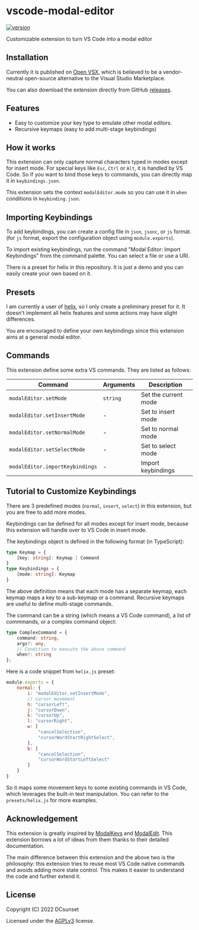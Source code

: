 # vscode-modal-editor

[![version](https://badgen.net/open-vsx/version/DCsunset/vscode-modal-editor)](https://open-vsx.org/extension/DCsunset/vscode-modal-editor)

Customizable extension to turn VS Code into a modal editor

## Installation

Currently it is published on [Open VSX](https://open-vsx.org/extension/DCsunset/vscode-modal-editor),
which is believed to be a vendor-neutral
open-source alternative to the Visual Studio Marketplace.

You can also download the extension directly from GitHub [releases](https://github.com/DCsunset/vscode-modal-editor/releases).


## Features

* Easy to customize your key type to emulate other modal editors.
* Recursive keymaps (easy to add multi-stage keybindings)


## How it works

This extension can only capture normal characters typed in modes except for insert mode.
For special keys like `Esc`, `Ctrl` or `Alt`, it is handled by VS Code.
So if you want to bind those keys to commands,
you can directly map it in `keybindings.json`.

This extension sets the context `modalEditor.mode`
so you can use it in `when` conditions in `keybinding.json`.

## Importing Keybindings

To add keybindings, you can create a config file in `json`, `jsonc`, or `js` format.
(for `js` format, export the configuration object using `module.exports`).

To import existing keybindings, run the command "Modal Editor: Import Keybindings" from the command palette.
You can select a file or use a URI.

There is a preset for helix in this repository.
It is just a demo and you can easily create your own based on it.


## Presets

I am currently a user of [helix](https://github.com/helix-editor/helix),
so I only create a preliminary preset for it.
It doesn't implement all helix features and some actions may have slight differences.

You are encouraged to define your own keybindings
since this extension aims at a general modal editor.


## Commands

This extension define some extra VS commands.
They are listed as follows:

| Command | Arguments | Description |
| - | - | - |
| `modalEditor.setMode` | `string` | Set the current mode |
| `modalEditor.setInsertMode` | - | Set to insert mode |
| `modalEditor.setNormalMode` | - | Set to normal mode |
| `modalEditor.setSelectMode` | - |	 Set to select mode |
| `modalEditor.importKeybindings` | - | Import keybindings |

## Tutorial to Customize Keybindings

There are 3 predefined modes (`normal`, `insert`, `select`) in this extension,
but you are free to add more modes.

Keybindings can be defined for all modes except for insert mode,
because this extension will handle over to VS Code in insert mode.

The keybindings object is defined in the following format (in TypeScript):

```ts
type Keymap = {
	[key: string]: Keymap | Command
}
type Keybindings = {
	[mode: string]: Keymap
}
```

The above definition means that each mode has a separate keymap,
each keymap maps a key to a sub-keymap or a command.
Recursive keymaps are useful to define multi-stage commands.

The command can be a string (which means a VS Code command),
a list of commmands,
or a complex command object:

```ts
type ComplexCommand = {
	command: string,
	args?: any,
	// Condition to execute the above command
	when?: string
};
````


Here is a code snippet from `helix.js` preset:

```js
module.exports = {
	normal: {
		i: "modalEditor.setInsertMode",
		// cursor movement
		h: "cursorLeft",
		j: "cursorDown",
		k: "cursorUp",
		l: "cursorRight",
		w: [
			"cancelSelection",
			"cursorWordStartRightSelect",
		],
		b: [
			"cancelSelection",
			"cursorWordStartLeftSelect"
		]
	}
}
```

So it maps some movement keys to some existing commands in VS Code,
which leverages the built-in text manipulation.
You can refer to the `presets/helix.js` for more examples.


## Acknowledgement

This extension is greatly inspired by
[ModalKeys](https://github.com/haberdashPI/vscode-modal-keys)
and
[ModalEdit](https://github.com/johtela/vscode-modaledit).
This extension borrows a lot of ideas from them
thanks to their detailed documentation.

The main difference between this extension and the above two is the philosophy:
this extension tries to reuse most VS Code native commands
and avoids adding more state control.
This makes it easier to understand the code and further extend it.


## License

Copyright (C) 2022 DCsunset

Licensed under the [AGPLv3](LICENSE) license.

